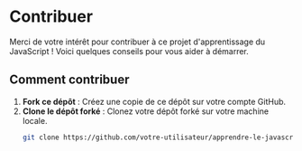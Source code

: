 # Contribuer

Merci de votre intérêt pour contribuer à ce projet d'apprentissage du JavaScript ! Voici quelques conseils pour vous aider à démarrer.

## Comment contribuer

1. **Fork ce dépôt** : Créez une copie de ce dépôt sur votre compte GitHub.
2. **Clone le dépôt forké** : Clonez votre dépôt forké sur votre machine locale.
   ```bash
   git clone https://github.com/votre-utilisateur/apprendre-le-javascript.git
